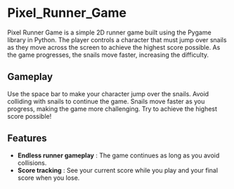 # Pixel_Runner_Game
Pixel Runner Game is a simple 2D runner game built using the Pygame library in Python. The player controls a character that must jump over snails as they move across the screen to achieve the highest score possible. As the game progresses, the snails move faster, increasing the difficulty. 

## Gameplay
Use the space bar to make your character jump over the snails.
Avoid colliding with snails to continue the game.
Snails move faster as you progress, making the game more challenging.
Try to achieve the highest score possible!

## Features
- **Endless runner gameplay** : The game continues as long as you avoid collisions.
- **Score tracking** : See your current score while you play and your final score when you lose.
